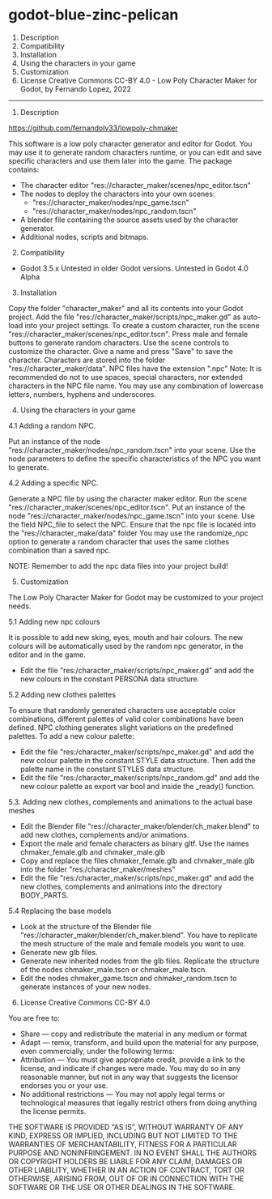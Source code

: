# godot-blue-zinc-pelican

1. Description
2. Compatibility
3. Installation
4. Using the characters in your game
5. Customization
6. License Creative Commons CC-BY 4.0 - Low Poly Character Maker for Godot, by Fernando Lopez, 2022

-------------------------------------------------------------------
1. Description

https://github.com/fernandolv33/lowpoly-chmaker

This software is a low poly character generator and editor for Godot. You may use it to generate random characters runtime, or you can edit and save specific characters and use them later into the game.
The package contains:
- The character editor "res://character_maker/scenes/npc_editor.tscn"
- The nodes to deploy the characters into your own scenes:
  - "res://character_maker/nodes/npc_game.tscn"
  - "res://character_maker/nodes/npc_random.tscn"
- A blender file containing the source assets used by the character generator.
- Additional nodes, scripts and bitmaps.


2. Compatibility

- Godot 3.5.x
Untested in older Godot versions.
Untested in Godot 4.0 Alpha


3. Installation

Copy the folder "character_maker" and all its contents into your Godot project. 
Add the file "res://character_maker/scripts/npc_maker.gd" as auto-load into your project settings.
To create a custom character, run the scene "res://character_maker/scenes/npc_editor.tscn". Press male and female buttons to generate random characters. Use the scene controls to customize the character. Give a name and press "Save" to save the character. Characters are stored into the folder "res://character_maker/data". NPC files have the extension ".npc"
Note: It is recommended do not to use spaces, special characters, nor extended characters in the NPC file name. You may use any combination of lowercase letters, numbers, hyphens and underscores.


4. Using the characters in your game

4.1 Adding a random NPC.

Put an instance of the node "res://character_maker/nodes/npc_random.tscn" into your scene. Use the node parameters to define the specific characteristics of the NPC you want to generate.

4.2 Adding a specific NPC.

Generate a NPC file by using the character maker editor. Run the scene "res://character_maker/scenes/npc_editor.tscn". 
Put an instance of the node "res://character_maker/nodes/npc_game.tscn" into your scene. Use the field NPC_file to select the NPC. Ensure that the npc file is located into the "res://character_make/data" folder
You may use the randomize_npc option to generate a random character that uses the same clothes combination than a saved npc.

NOTE: Remember to add the npc data files into your project build! 

5. Customization

The Low Poly Character Maker for Godot may be customized to your project needs.

5.1 Adding new npc colours

It is possible to add new sking, eyes, mouth and hair colours. The new colours will be automatically used by the random npc generator, in the editor and in the game.
- Edit the file "res:/character_maker/scripts/npc_maker.gd" and add the new colours in the constant PERSONA data structure.

5.2 Adding new clothes palettes

To ensure that randomly generated characters use acceptable color combinations, different palettes of valid color combinations have been defined. NPC clothing generates slight variations on the predefined palettes.
To add a new colour palette:
- Edit the file "res:/character_maker/scripts/npc_maker.gd" and add the new colour palette in the constant STYLE data structure. Then add the palette name in the constant STYLES data structure.
- Edit the file  "res:/character_maker/scripts/npc_random.gd" and add the new colour palette as export var bool and inside the _ready() function.

5.3. Adding new clothes, complements and animations to the actual base meshes

- Edit the Blender file "res://character_maker/blender/ch_maker.blend" to add new clothes, complements and/or animations.
- Export the male and female characters as binary gltf. Use the names chmaker_female.glb and chmaker_male.glb
- Copy and replace the files chmaker_female.glb and chmaker_male.glb into the folder "res:/character_maker/meshes"
- Edit the file "res:/character_maker/scripts/npc_maker.gd" and add the new clothes, complements and animations into the directory BODY_PARTS.

5.4 Replacing the base models

- Look at the structure of the Blender file "res://character_maker/blender/ch_maker.blend". You have to replicate the mesh structure of the male and female models you want to use.
- Generate new glb files.
- Generate new inherited nodes from the glb files. Replicate the structure of the nodes chmaker_male.tscn or chmaker_male.tscn.
- Edit the nodes chmaker_game.tscn and chmaker_random.tscn to generate instances of your new nodes.

6. License Creative Commons CC-BY 4.0

You are free to:
- Share — copy and redistribute the material in any medium or format
- Adapt — remix, transform, and build upon the material
for any purpose, even commercially, under the following terms:
- Attribution — You must give appropriate credit, provide a link to the license, and indicate if changes were made. You may do so in any reasonable manner, but not in any way that suggests the licensor endorses you or your use.
- No additional restrictions — You may not apply legal terms or technological measures that legally restrict others from doing anything the license permits.

THE SOFTWARE IS PROVIDED “AS IS”, WITHOUT WARRANTY OF ANY KIND, EXPRESS OR IMPLIED, INCLUDING BUT NOT LIMITED TO THE WARRANTIES OF MERCHANTABILITY, FITNESS FOR A PARTICULAR PURPOSE AND NONINFRINGEMENT. IN NO EVENT SHALL THE AUTHORS OR COPYRIGHT HOLDERS BE LIABLE FOR ANY CLAIM, DAMAGES OR OTHER LIABILITY, WHETHER IN AN ACTION OF CONTRACT, TORT OR OTHERWISE, ARISING FROM, OUT OF OR IN CONNECTION WITH THE SOFTWARE OR THE USE OR OTHER DEALINGS IN THE SOFTWARE.
